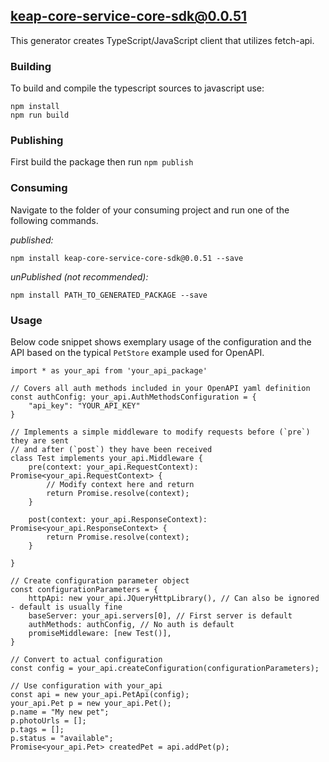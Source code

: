 ## keap-core-service-core-sdk@0.0.51

This generator creates TypeScript/JavaScript client that utilizes fetch-api.

### Building

To build and compile the typescript sources to javascript use:
```
npm install
npm run build
```

### Publishing

First build the package then run ```npm publish```

### Consuming

Navigate to the folder of your consuming project and run one of the following commands.

_published:_

```
npm install keap-core-service-core-sdk@0.0.51 --save
```

_unPublished (not recommended):_

```
npm install PATH_TO_GENERATED_PACKAGE --save
```

### Usage

Below code snippet shows exemplary usage of the configuration and the API based 
on the typical `PetStore` example used for OpenAPI. 

```
import * as your_api from 'your_api_package'

// Covers all auth methods included in your OpenAPI yaml definition
const authConfig: your_api.AuthMethodsConfiguration = {
    "api_key": "YOUR_API_KEY"
}

// Implements a simple middleware to modify requests before (`pre`) they are sent
// and after (`post`) they have been received 
class Test implements your_api.Middleware {
    pre(context: your_api.RequestContext): Promise<your_api.RequestContext> {
        // Modify context here and return
        return Promise.resolve(context);
    }

    post(context: your_api.ResponseContext): Promise<your_api.ResponseContext> {
        return Promise.resolve(context);
    }

}

// Create configuration parameter object
const configurationParameters = {
    httpApi: new your_api.JQueryHttpLibrary(), // Can also be ignored - default is usually fine
    baseServer: your_api.servers[0], // First server is default
    authMethods: authConfig, // No auth is default
    promiseMiddleware: [new Test()],
}

// Convert to actual configuration
const config = your_api.createConfiguration(configurationParameters);

// Use configuration with your_api
const api = new your_api.PetApi(config);
your_api.Pet p = new your_api.Pet();
p.name = "My new pet";
p.photoUrls = [];
p.tags = [];
p.status = "available";
Promise<your_api.Pet> createdPet = api.addPet(p);

```
